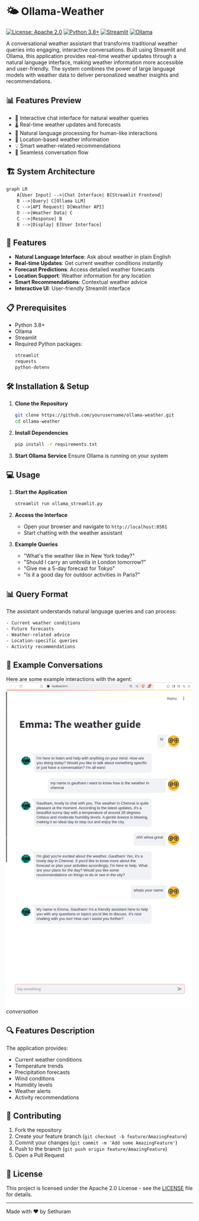 # 🌤️ Ollama-Weather
[![License: Apache 2.0](https://img.shields.io/badge/License-Apache%202.0-blue.svg)](https://opensource.org/licenses/Apache-2.0)
[![Python 3.8+](https://img.shields.io/badge/python-3.8+-blue.svg)](https://www.python.org/downloads/)
[![Streamlit](https://img.shields.io/badge/Streamlit-FF4B4B?style=flat&logo=Streamlit&logoColor=white)](https://streamlit.io/)
[![Ollama](https://img.shields.io/badge/Ollama-AI-green)](https://ollama.ai/)


A conversational weather assistant that transforms traditional weather queries into engaging, interactive conversations. Built using Streamlit and Ollama, this application provides real-time weather updates through a natural language interface, making weather information more accessible and user-friendly. The system combines the power of large language models with weather data to deliver personalized weather insights and recommendations.

## 📊 Features Preview

- 💬 Interactive chat interface for natural weather queries
- 🌡️ Real-time weather updates and forecasts
- 🤖 Natural language processing for human-like interactions
- 📍 Location-based weather information
- 💡 Smart weather-related recommendations
- 🔄 Seamless conversation flow

## 🏗️ System Architecture

```mermaid
graph LR
    A[User Input] -->|Chat Interface| B[Streamlit Frontend]
    B -->|Query| C[Ollama LLM]
    C -->|API Request| D[Weather API]
    D -->|Weather Data| C
    C -->|Response| B
    B -->|Display| E[User Interface]
```

## 🚀 Features

- **Natural Language Interface**: Ask about weather in plain English
- **Real-time Updates**: Get current weather conditions instantly
- **Forecast Predictions**: Access detailed weather forecasts
- **Location Support**: Weather information for any location
- **Smart Recommendations**: Contextual weather advice
- **Interactive UI**: User-friendly Streamlit interface

## 📋 Prerequisites

- Python 3.8+
- Ollama
- Streamlit
- Required Python packages:
  ```
  streamlit
  requests
  python-dotenv
  ```

## 🛠️ Installation & Setup

1. **Clone the Repository**
   ```bash
   git clone https://github.com/yourusername/ollama-weather.git
   cd ollama-weather
   ```

2. **Install Dependencies**
   ```bash
   pip install -r requirements.txt
   ```

3000. **Start Ollama Service**
   Ensure Ollama is running on your system

## 💻 Usage

1. **Start the Application**
   ```bash
   streamlit run ollama_streamlit.py
   ```

2. **Access the Interface**
   - Open your browser and navigate to `http://localhost:8501`
   - Start chatting with the weather assistant

3. **Example Queries**
   - "What's the weather like in New York today?"
   - "Should I carry an umbrella in London tomorrow?"
   - "Give me a 5-day forecast for Tokyo"
   - "Is it a good day for outdoor activities in Paris?"

## 📊 Query Format

The assistant understands natural language queries and can process:
```text
- Current weather conditions
- Future forecasts
- Weather-related advice
- Location-specific queries
- Activity recommendations
```
## 💬 Example Conversations

Here are some example interactions with the agent:
![Chat_1](chat_1.png)
*conversation*

## 🔍 Features Description

The application provides:
- Current weather conditions
- Temperature trends
- Precipitation forecasts
- Wind conditions
- Humidity levels
- Weather alerts
- Activity recommendations

## 🤝 Contributing

1. Fork the repository
2. Create your feature branch (`git checkout -b feature/AmazingFeature`)
3. Commit your changes (`git commit -m 'Add some AmazingFeature'`)
4. Push to the branch (`git push origin feature/AmazingFeature`)
5. Open a Pull Request

## 📄 License

This project is licensed under the Apache 2.0 License - see the [LICENSE](LICENSE) file for details.

---

Made with ❤️ by Sethuram
